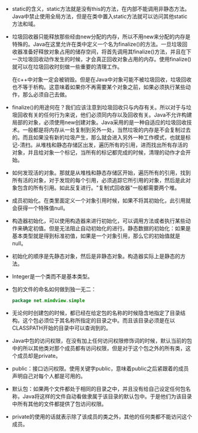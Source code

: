 * static的含义，static方法就是没有this的方法，在内部不能调用非静态方法。Java中禁止使用全局方法，但是在类中置入static方法就可以访问其他static方法和域。

* 垃圾回收器只能释放那些经由new分配的内存，所以不用new来分配的内存是特殊的。Java在这里允许在类中定义一个名为finalize()的方法。一旦垃圾回收器准备好释放对象占用的储存空间，将首先调用其finalize()方法，并且在下一次垃圾回收动作发生的时候，才会真正回收对象占用的内存。使用finalize()就可以在垃圾回收时刻做一些重要的清理工作。

  在c++中对象一定会被销毁。但是在Java中对象可能不被垃圾回收，垃圾回收也不等于析构。这意味着如果你不再需要某个对象之前，如果必须执行某些动作，那么必须自己去做。



* finalize()的用途何在？我们应该注意到垃圾回收只与内存有关。所以对于与垃圾回收有关的任何行为来说，他们必须同内存以及回收有关。Java不允许构建局部的对象，必须使用new创建对象。Java采用的是一种自适应的垃圾回收技术。一般都是将内存从一处复制到另外一处，当然垃圾的内存是不会复制过去的。而且如果没有新的垃圾产生，那么就会进入另外一种工作模式，也就是标记-清扫。从堆栈和静态存储区出发，遍历所有的引用，进而找出所有存活的对象，并且给对象一个标记，当所有的标记都完成的时候，清理的动作才会开始。

* 如何发现活的对象。那就是从堆栈和静态存储区开始，遍历所有的引用，找到所有活的对象，对于发现的每个引用，必须追踪它所引用的对象，然后是此对象包含的所有引用。如此反复进行。"复制式回收器"一般都需要两个堆。

* 成员初始化。在类里面定义一个对象引用时候，如果不将其初始化，此引用就会获得一个特殊值null。

* 构造器初始化，可以使用构造器来进行初始化，可以调用方法或者执行某些动作来确定初值。但是无法阻止自动初始化的进行。静态数据的初始化：如果是基本类型就是得到标准初值，如果是一个对象引用，那么它的初始值就是null。

* 初始化的顺序是先静态对象，然后是非静态对象。构造器实际上是静态的方法。

* Integer是一个类而不是基本类型。

* 包的文件的命名如何做到独一无二：

  ```java
  package net.mindview.simple
  ```

* 无论何时创建包的时候，都已经在给定包的名称的时候隐含地指定了目录结构。这个包必须位于其名称所指定的目录之中。而且该目录必须是在以CLASSPATH开始的目录中可以查询到的。

* Java中包的访问权限，在没有加上任何访问权限修饰词的时候，默认当前的包中的所以其他类对那个成员都有访问权限，但是对于这个包之外的所有类，这个成员却是private。

* public：接口访问权限。使用关键字public，意味着public之后紧跟着的成员声明自己对每个人都是可用的。

* 默认包：如果两个文件都处于相同的目录之中，并且没有给自己设定任何包名称，Java将这样的文件自动看做隶属于该目录的默认包中。于是他们为该目录中所有其他的文件都提供了包访问权限。

* private的使用的话就表示除了该成员的类之外，其他的任何类都不能访问这个成员。